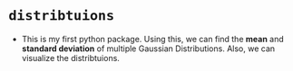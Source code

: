 # `distribtuions`


* This is my first python package. Using this, we can find the **mean** and **standard deviation** of multiple Gaussian Distributions. Also, we can visualize the distribtuions.